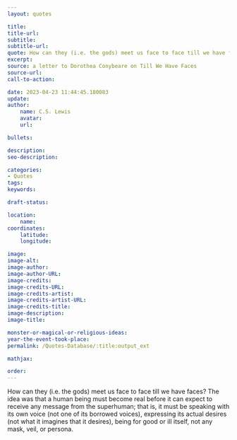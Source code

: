 ```yaml
---
layout: quotes

title:
title-url:
subtitle:
subtitle-url:
quote: How can they (i.e. the gods) meet us face to face till we have faces?
excerpt:
source: a letter to Dorothea Conybeare on Till We Have Faces
source-url:
call-to-action:

date: 2023-04-23 11:44:45.180083
update:
author:
    name: C.S. Lewis
    avatar:
    url:

bullets:

description:
seo-description:

categories:
- Quotes
tags:
keywords:

draft-status:

location:
    name:
coordinates:
    latitude:
    longitude:

image:
image-alt:
image-author:
image-author-URL:
image-credits:
image-credits-URL:
image-credits-artist:
image-credits-artist-URL:
image-credits-title:
image-description:
image-title:

monster-or-magical-or-religious-ideas:
year-the-event-took-place:
permalink: /Quotes-Database/:title:output_ext

mathjax:

order:
---
```

How can they (i.e. the gods) meet us face to face till we have faces? The idea was that a human being must become real before it can expect to receive any message from the superhuman; that is, it must be speaking with its own voice (not one of its borrowed voices), expressing its actual desires (not what it imagines that it desires), being for good or ill itself, not any mask, veil, or persona.